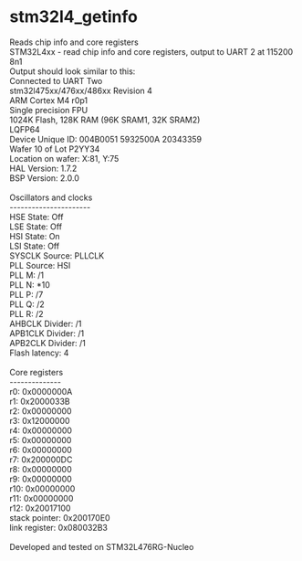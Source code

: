 # stm32l4_getinfo
Reads chip info and core registers<br>
STM32L4xx - read chip info and core registers, output to UART 2 at 115200 8n1<br>
Output should look similar to this:<br>
Connected to UART Two<br>
stm32l475xx/476xx/486xx  Revision 4<br>
ARM Cortex M4 r0p1<br>
Single precision FPU<br>
1024K Flash, 128K RAM (96K SRAM1, 32K SRAM2)<br>
LQFP64<br>
Device Unique ID: 004B0051 5932500A 20343359<br>
Wafer 10 of Lot P2YY34 <br>
Location on wafer: X:81, Y:75<br>
HAL Version: 1.7.2 <br>
BSP Version: 2.0.0 <br>
<br>
Oscillators and clocks<br>
----------------------<br>
            HSE State: Off<br>
            LSE State: Off<br>
            HSI State: On<br>
            LSI State: Off<br>
        SYSCLK Source: PLLCLK<br>
           PLL Source: HSI<br>
                PLL M: /1<br>
                PLL N: *10<br>
                PLL P: /7<br>
                PLL Q: /2<br>
                PLL R: /2<br>
       AHBCLK Divider: /1<br>
      APB1CLK Divider: /1<br>
      APB2CLK Divider: /1<br>
        Flash latency: 4<br>
<br>
Core registers<br>
--------------<br>
           r0: 0x0000000A<br>
           r1: 0x2000033B<br>
           r2: 0x00000000<br>
           r3: 0x12000000<br>
           r4: 0x00000000<br>
           r5: 0x00000000<br>
           r6: 0x00000000<br>
           r7: 0x200000DC<br>
           r8: 0x00000000<br>
           r9: 0x00000000<br>
          r10: 0x00000000<br>
          r11: 0x00000000<br>
          r12: 0x20017100<br>
stack pointer: 0x200170E0<br>
link register: 0x080032B3<br>
<br>
Developed and tested on STM32L476RG-Nucleo<br>
